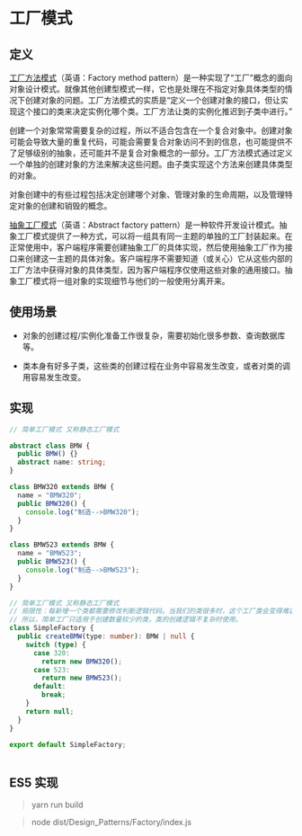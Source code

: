 # 工厂模式

## 定义

[工厂方法模式](https://zh.wikipedia.org/wiki/%E5%B7%A5%E5%8E%82%E6%96%B9%E6%B3%95)（英语：Factory method pattern）是一种实现了“工厂”概念的面向对象设计模式。就像其他创建型模式一样，它也是处理在不指定对象具体类型的情况下创建对象的问题。工厂方法模式的实质是“定义一个创建对象的接口，但让实现这个接口的类来决定实例化哪个类。工厂方法让类的实例化推迟到子类中进行。”

创建一个对象常常需要复杂的过程，所以不适合包含在一个复合对象中。创建对象可能会导致大量的重复代码，可能会需要复合对象访问不到的信息，也可能提供不了足够级别的抽象，还可能并不是复合对象概念的一部分。工厂方法模式通过定义一个单独的创建对象的方法来解决这些问题。由子类实现这个方法来创建具体类型的对象。

对象创建中的有些过程包括决定创建哪个对象、管理对象的生命周期，以及管理特定对象的创建和销毁的概念。

[抽象工厂模式](https://zh.wikipedia.org/wiki/%E6%8A%BD%E8%B1%A1%E5%B7%A5%E5%8E%82)（英语：Abstract factory pattern）是一种软件开发设计模式。抽象工厂模式提供了一种方式，可以将一组具有同一主题的单独的工厂封装起来。在正常使用中，客户端程序需要创建抽象工厂的具体实现，然后使用抽象工厂作为接口来创建这一主题的具体对象。客户端程序不需要知道（或关心）它从这些内部的工厂方法中获得对象的具体类型，因为客户端程序仅使用这些对象的通用接口。抽象工厂模式将一组对象的实现细节与他们的一般使用分离开来。

## 使用场景

- 对象的创建过程/实例化准备工作很复杂，需要初始化很多参数、查询数据库等。

- 类本身有好多子类，这些类的创建过程在业务中容易发生改变，或者对类的调用容易发生改变。

## 实现

```ts
// 简单工厂模式 又称静态工厂模式

abstract class BMW {
  public BMW() {}
  abstract name: string;
}

class BMW320 extends BMW {
  name = "BMW320";
  public BMW320() {
    console.log("制造-->BMW320");
  }
}

class BMW523 extends BMW {
  name = "BMW523";
  public BMW523() {
    console.log("制造-->BMW523");
  }
}

// 简单工厂模式 又称静态工厂模式
// 局限性：每新增一个类都需要修改判断逻辑代码。当我们的类很多时，这个工厂类会变得难以维护函数。
// 所以，简单工厂只适用于创建数量较少的类，类的创建逻辑不复杂时使用。
class SimpleFactory {
  public createBMW(type: number): BMW | null {
    switch (type) {
      case 320:
        return new BMW320();
      case 523:
        return new BMW523();
      default:
        break;
    }
    return null;
  }
}

export default SimpleFactory;
```

```ts

```

## ES5 实现

> yarn run build

> node dist/Design_Patterns/Factory/index.js
